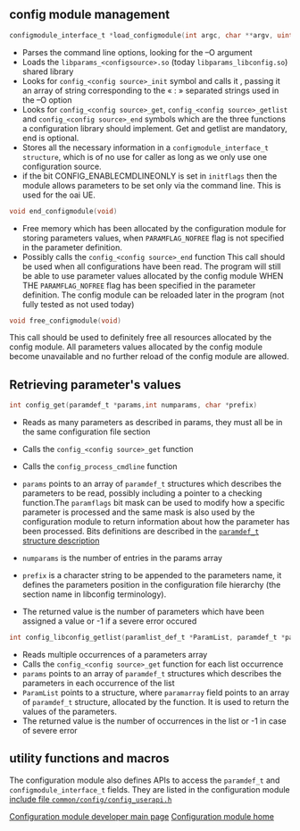 ## config module management

```c
configmodule_interface_t *load_configmodule(int argc, char **argv, uint32_t initflags)
```
* Parses the command line options, looking for the –O argument
* Loads the `libparams_<configsource>.so` (today `libparams_libconfig.so`)  shared library
* Looks for `config_<config source>_init` symbol and calls it , passing it an array of string corresponding to the « : » separated strings used in the –O option
* Looks for `config_<config source>_get`, `config_<config source>_getlist` and  `config_<config source>_end` symbols which are the three functions a configuration library should implement. Get and getlist are mandatory, end is optional.
* Stores all the necessary information in a `configmodule_interface_t structure`, which is of no use for caller as long as we only use one configuration source.
*  if the bit CONFIG_ENABLECMDLINEONLY is set in `initflags` then the module allows parameters to be set only via the command line. This is used for the oai UE.

```c
void end_configmodule(void)
```
* Free memory which has been allocated by the configuration module for storing parameters values, when `PARAMFLAG_NOFREE` flag is not specified in the parameter definition.
* Possibly calls the `config_<config source>_end` function
This call should be used when all configurations have been read. The program will still be able to use parameter values allocated by the config module WHEN THE `PARAMFLAG_NOFREE` flag has been specified in the parameter definition. The config module can be reloaded later in the program (not fully tested as not used today)

```c
void free_configmodule(void)
```
This call should be used to definitely free all resources allocated by the config module. All parameters values allocated by the config module become unavailable and no further reload of the config module are allowed.

## Retrieving parameter's values

```c
int config_get(paramdef_t *params,int numparams, char *prefix)
```
* Reads as many parameters as described in params, they must all be in the same configuration file section
* Calls the `config_<config source>_get` function
* Calls the `config_process_cmdline` function
* `params` points to an array of `paramdef_t` structures which describes the parameters to be read, possibly including a pointer to a checking function.The `paramflags` bit mask can be used to modify how a specific parameter is processed and the same mask is also used by the configuration module to return information about how the parameter has been processed. Bits definitions are described in the [`paramdef_t` structure description](./struct.md)


* `numparams` is the number of entries in the params array
* `prefix` is a character string to be appended to the parameters name, it defines the parameters position in the configuration file hierarchy (the section name in libconfig terminology).
* The returned value is the number of parameters which have been assigned a value or -1 if a severe error occured

```c
int config_libconfig_getlist(paramlist_def_t *ParamList, paramdef_t *params, int numparams, char *prefix)
```
* Reads multiple occurrences of a parameters array
* Calls the `config_<config source>_get` function for each list occurrence
* `params` points to an array of `paramdef_t` structures which describes the parameters in each occurrence of the list
* `ParamList`  points to a structure, where `paramarray` field points to an array of `paramdef_t` structure, allocated by the function. It is used to return the values of the parameters.
* The returned value is the number of occurrences in the list or -1 in case of severe error

## utility functions and macros

The configuration module also defines APIs to access the  `paramdef_t` and `configmodule_interface_t` fields. They are listed in the configuration module [include file `common/config/config_userapi.h`](https://gitlab.eurecom.fr/oai/openairinterface5g/blob/develop/common/config/config_userapi.h)

[Configuration module developer main page](../../config/devusage.md)
[Configuration module home](../../config.md)

